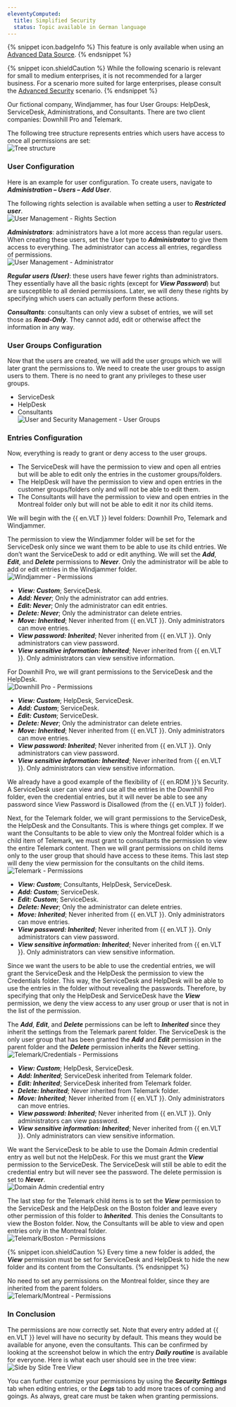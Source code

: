 ```yaml
---
eleventyComputed:
  title: Simplified Security
  status: Topic available in German language
---
```

{% snippet icon.badgeInfo %}
This feature is only available when using an [Advanced Data Source](/rdm/windows/data-sources/data-sources-types/advanced-data-sources/).
{% endsnippet %}

{% snippet icon.shieldCaution %}
While the following scenario is relevant for small to medium enterprises, it is not recommended for a larger business. For a scenario more suited for large enterprises, please consult the [Advanced Security](/rdm/windows/user-groups-based-access-control/scenarios/advanced-security/) scenario.
{% endsnippet %}

Our fictional company, Windjammer, has four User Groups: HelpDesk, ServiceDesk, Administrations, and Consultants. There are two client companies: Downhill Pro and Telemark.  

The following tree structure represents entries which users have access to once all permissions are set:  
![Tree structure](https://webdevolutions.blob.core.windows.net/docs/en/rdm/windows/RDMWin6055.png)

### User Configuration
Here is an example for user configuration. To create users, navigate to ***Administration – Users – Add User***.  

The following rights selection is available when setting a user to ***Restricted user***.  
![User Management - Rights Section](https://webdevolutions.blob.core.windows.net/docs/en/rdm/windows/RDMWin6105.png)

***Administrators***: administrators have a lot more access than regular users. When creating these users, set the User type to ***Administrator*** to give them access to everything. The administrator can access all entries, regardless of permissions.  
![User Management - Administrator](https://webdevolutions.blob.core.windows.net/docs/en/rdm/windows/RDMWin6057.png)

***Regular users (User)***: these users have fewer rights than administrators. They essentially have all the basic rights (except for ***View Password***) but are susceptible to all denied permissions. Later, we will deny these rights by specifying which users can actually perform these actions.  

***Consultants***: consultants can only view a subset of entries, we will set those as ***Read-Only***. They cannot add, edit or otherwise affect the information in any way.  

### User Groups Configuration
Now that the users are created, we will add the user groups which we will later grant the permissions to. We need to create the user groups to assign users to them. There is no need to grant any privileges to these user groups.
* ServiceDesk
* HelpDesk
* Consultants  
![User and Security Management - User Groups](https://webdevolutions.blob.core.windows.net/docs/en/rdm/windows/RDMWin6106.png) 

### Entries Configuration
Now, everything is ready to grant or deny access to the user groups.  

* The ServiceDesk will have the permission to view and open all entries but will be able to edit only the entries in the customer groups/folders.
* The HelpDesk will have the permission to view and open entries in the customer groups/folders only and will not be able to edit them.
* The Consultants will have the permission to view and open entries in the Montreal folder only but will not be able to edit it nor its child items.  

We will begin with the {{ en.VLT }} level folders: Downhill Pro, Telemark and Windjammer.  

The permission to view the Windjammer folder will be set for the ServiceDesk only since we want them to be able to use its child entries. We don’t want the ServiceDesk to add or edit anything. We will set the ***Add***, ***Edit***, and ***Delete*** permissions to ***Never***. Only the administrator will be able to add or edit entries in the Windjammer folder.  
![Windjammer - Permissions](https://webdevolutions.blob.core.windows.net/docs/en/rdm/windows/RDMWin6112.png)

* ***View: Custom***; ServiceDesk.
* ***Add: Never***; Only the administrator can add entries.
* ***Edit: Never***; Only the administrator can edit entries.
* ***Delete: Never***; Only the administrator can delete entries.
* ***Move: Inherited***; Never inherited from {{ en.VLT }}. Only administrators can move entries.
* ***View password: Inherited***; Never inherited from {{ en.VLT }}. Only administrators can view password.
* ***View sensitive information: Inherited***; Never inherited from {{ en.VLT }}. Only administrators can view sensitive information.

For Downhill Pro, we will grant permissions to the ServiceDesk and the HelpDesk.  
![Downhill Pro - Permissions](https://webdevolutions.blob.core.windows.net/docs/en/rdm/windows/RDMWin6116.png) 

* ***View: Custom***; HelpDesk, ServiceDesk.
* ***Add: Custom***; ServiceDesk.
* ***Edit: Custom***; ServiceDesk.
* ***Delete: Never***; Only the administrator can delete entries.
* ***Move: Inherited***; Never inherited from {{ en.VLT }}. Only administrators can move entries.
* ***View password: Inherited***; Never inherited from {{ en.VLT }}. Only administrators can view password.
* ***View sensitive information: Inherited***; Never inherited from {{ en.VLT }}. Only administrators can view sensitive information.

We already have a good example of the flexibility of {{ en.RDM }}’s Security. A ServiceDesk user can view and use all the entries in the Downhill Pro folder, even the credential entries, but it will never be able to see any password since View Password is Disallowed (from the {{ en.VLT }} folder).  

Next, for the Telemark folder, we will grant permissions to the ServiceDesk, the HelpDesk and the Consultants. This is where things get complex. If we want the Consultants to be able to view only the Montreal folder which is a child item of Telemark, we must grant to consultants the permission to view the entire Telemark content. Then we will grant permissions on child items only to the user group that should have access to these items. This last step will deny the view permission for the consultants on the child items.  
![Telemark - Permissions](https://webdevolutions.blob.core.windows.net/docs/en/rdm/windows/RDMWin6110.png)

* ***View: Custom***; Consultants, HelpDesk, ServiceDesk.
* ***Add: Custom***; ServiceDesk.
* ***Edit: Custom***; ServiceDesk.
* ***Delete: Never***; Only the administrator can delete entries.
* ***Move: Inherited***; Never inherited from {{ en.VLT }}. Only administrators can move entries.
* ***View password: Inherited***; Never inherited from {{ en.VLT }}. Only administrators can view password.
* ***View sensitive information: Inherited***; Never inherited from {{ en.VLT }}. Only administrators can view sensitive information.

Since we want the users to be able to use the credential entries, we will grant the ServiceDesk and the HelpDesk the permission to view the Credentials folder. This way, the ServiceDesk and HelpDesk will be able to use the entries in the folder without revealing the passwords. Therefore, by specifying that only the HelpDesk and ServiceDesk have the ***View*** permission, we deny the view access to any user group or user that is not in the list of the permission.  

The ***Add***, ***Edit***, and ***Delete*** permissions can be left to ***Inherited*** since they inherit the settings from the Telemark parent folder. The ServiceDesk is the only user group that has been granted the ***Add*** and ***Edit*** permission in the parent folder and the ***Delete*** permission inherits the Never setting.  
![Telemark/Credentials - Permissions](https://webdevolutions.blob.core.windows.net/docs/en/rdm/windows/RDMWin6115.png) 

* ***View: Custom***; HelpDesk, ServiceDesk.
* ***Add: Inherited***; ServiceDesk inherited from Telemark folder.
* ***Edit: Inherited***; ServiceDesk inherited from Telemark folder.
* ***Delete: Inherited***; Never inherited from Telemark folder.
* ***Move: Inherited***; Never inherited from {{ en.VLT }}. Only administrators can move entries.
* ***View password: Inherited***; Never inherited from {{ en.VLT }}. Only administrators can view password.
* ***View sensitive information: Inherited***; Never inherited from {{ en.VLT }}. Only administrators can view sensitive information.

We want the ServiceDesk to be able to use the Domain Admin credential entry as well but not the HelpDesk. For this we must grant the ***View*** permission to the ServiceDesk. The ServiceDesk will still be able to edit the credential entry but will never see the password. The delete permission is set to ***Never***.  
![Domain Admin credential entry](https://webdevolutions.blob.core.windows.net/docs/en/rdm/windows/RDMWin6108.png)

The last step for the Telemark child items is to set the ***View*** permission to the ServiceDesk and the HelpDesk on the Boston folder and leave every other permission of this folder to ***Inherited***. This denies the Consultants to view the Boston folder. Now, the Consultants will be able to view and open entries only in the Montreal folder.  
![Telemark/Boston - Permissions](https://webdevolutions.blob.core.windows.net/docs/en/rdm/windows/RDMWin6109.png)

{% snippet icon.shieldCaution %}
Every time a new folder is added, the ***View*** permission must be set for ServiceDesk and HelpDesk to hide the new folder and its content from the Consultants.
{% endsnippet %}

No need to set any permissions on the Montreal folder, since they are inherited from the parent folders.  
![Telemark/Montreal - Permissions](https://webdevolutions.blob.core.windows.net/docs/en/rdm/windows/RDMWin6120.png)

### In Conclusion
The permissions are now correctly set. Note that every entry added at {{ en.VLT }} level will have no security by default. This means they would be available for anyone, even the consultants. This can be confirmed by looking at the screenshot below in which the entry ***Daily routine*** is available for everyone. Here is what each user should see in the tree view:  
![Side by Side Tree View](https://webdevolutions.blob.core.windows.net/docs/en/rdm/windows/RDMWin6065.png)

You can further customize your permissions by using the ***Security Settings*** tab when editing entries, or the ***Logs*** tab to add more traces of coming and goings. As always, great care must be taken when granting permissions.
